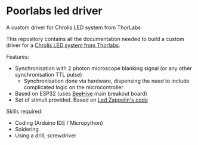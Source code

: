# Poorlabs led driver
A custom driver for Chrolis LED system from ThorLabs


This repository contains all the documentation needed to build a custom driver for a [Chrolis LED system from Thorlabs](https://www.thorlabs.com/newgrouppage9.cfm?objectgroup_id=13597).

Features:
- Synchronisation with 2 photon microscope blanking signal (or any other synchronisation TTL pulse)
  - Synchronisation done via hardware, dispensing the need to include complicated logic on the microcontroller
- Based on ESP32 (uses [BeeHive](https://github.com/BeeHive-org/BeeHive) main breakout board)
- Set of stimuli provided. Based on [Led Zappelin's code](https://github.com/BadenLab/LED-Zappelin)

Skills required:
- Coding (Arduino IDE / Micropython)
- Soldering
- Using a drill, screwdriver
